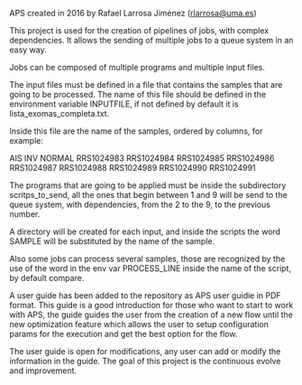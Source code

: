 
APS  created in 2016 by Rafael Larrosa Jiménez (rlarrosa@uma.es)

This project is used for the creation of pipelines of jobs, with complex
dependencies.  It allows the sending of multiple jobs to a queue system in an
easy way.  

Jobs can be composed of multiple programs and multiple input files.

The input files must be defined in a file that contains the samples that are
going to be processed.  The name of this file should be defined in the
environment variable INPUTFILE, if not defined by default it is
lista_exomas_completa.txt.

Inside this file are the name of the samples, ordered by columns, for example:

AIS             INV             NORMAL
RRS1024983      RRS1024984      RRS1024985
RRS1024986      RRS1024987      RRS1024988
RRS1024989      RRS1024990      RRS1024991



The programs that are going to be applied must be inside the subdirectory
scritps_to_send, all the ones that begin between 1 and 9 will be send to the
queue system, with dependencies, from the 2 to the 9, to the previous number.

A directory will be created for each input, and inside the scripts the word
SAMPLE will be substituted by the name of the sample.


Also some jobs can process several samples, those are recognized by the use of 
the word in the env var PROCESS_LINE inside the name of the script,
by default compare.

A user guide has been added to the repository as APS user guidie in PDF format.
This guide is a good introduction for those who want to start to work with APS,
the guide guides the user from the creation of a new flow until the new optimization
feature which allows the user to setup configuration params for the execution and get
the best option for the flow.

The user guide is open for modifications, any user can add or modify the information
in the guide. The goal of this project is the continuous evolve and improvement.

